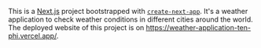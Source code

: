 This is a [Next.js](https://nextjs.org/) project bootstrapped with [`create-next-app`](https://github.com/vercel/next.js/tree/canary/packages/create-next-app).
It's a weather application to check weather conditions in different cities around the world. 
The deployed website of this project is on https://weather-application-ten-phi.vercel.app/.
